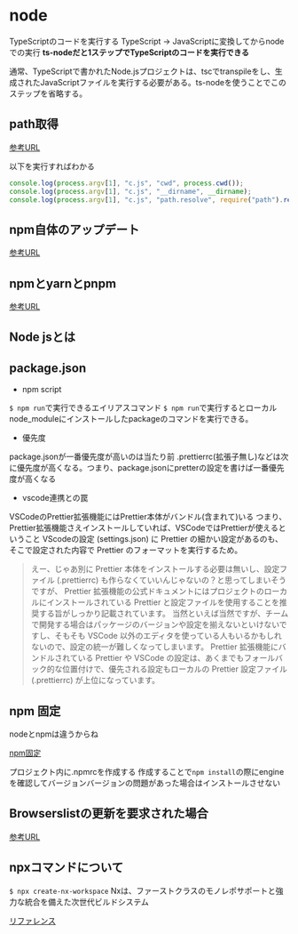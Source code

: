 # node

TypeScriptのコードを実行する
TypeScript → JavaScriptに変換してからnodeでの実行
**ts-nodeだと1ステップでTypeScriptのコードを実行できる**

通常、TypeScriptで書かれたNode.jsプロジェクトは、tscでtranspileをし、生成されたJavaScriptファイルを実行する必要がある。ts-nodeを使うことでこのステップを省略する。

## path取得

[参考URL](https://zenn.dev/ignorant_kenji/articles/25280934f2c50b0c13ff)

以下を実行すればわかる
```js
console.log(process.argv[1], "c.js", "cwd", process.cwd());
console.log(process.argv[1], "c.js", "__dirname", __dirname);
console.log(process.argv[1], "c.js", "path.resolve", require("path").resolve(""));
```


## npm自体のアップデート

[参考URL](https://qiita.com/n0bisuke/items/b2704b6ebb84f21c03c1)

## npmとyarnとpnpm

[参考URL](https://zenn.dev/hibikine/articles/27621a7f95e761#discuss)

## Node jsとは

## package.json


- npm script

`$ npm run`で実行できるエイリアスコマンド
`$ npm run`で実行するとローカルnode_moduleにインストールしたpackageのコマンドを実行できる。


- 優先度

package.jsonが一番優先度が高いのは当たり前
.prettierrc(拡張子無し)などは次に優先度が高くなる。つまり、package.jsonにpretterの設定を書けば一番優先度が高くなる

- vscode連携との罠

VSCodeのPrettier拡張機能にはPrettier本体がバンドル(含まれて)いる
つまり、Prettier拡張機能さえインストールしていれば、VSCodeではPrettierが使えるということ
VScodeの設定 (settings.json) に Prettier の細かい設定があるのも、そこで設定された内容で Prettier のフォーマットを実行するため。

>えー、じゃあ別に Prettier 本体をインストールする必要は無いし、設定ファイル (.prettierrc) も作らなくていいんじゃないの？と思ってしまいそうですが、 Prettier 拡張機能の公式ドキュメントにはプロジェクトのローカルにインストールされている Prettier と設定ファイルを使用することを推奨する旨がしっかり記載されています。
>当然といえば当然ですが、チームで開発する場合はパッケージのバージョンや設定を揃えないといけないですし、そもそも VSCode 以外のエディタを使っている人もいるかもしれないので、設定の統一が難しくなってしまいます。
>Prettier 拡張機能にバンドルされている Prettier や VSCode の設定は、あくまでもフォールバック的な位置付けで、優先される設定もローカルの Prettier 設定ファイル (.prettierrc) が上位になっています。


## npm 固定

nodeとnpmは違うからね

[npm固定](https://qiita.com/hirorock/items/3a98a43f38aec39aab4f)

プロジェクト内に.npmrcを作成する
作成することで`npm install`の際にengineを確認してバージョンバージョンの問題があった場合はインストールさせない

## Browserslistの更新を要求された場合

[参考URL](https://dev.classmethod.jp/articles/asked-to-update-the-browserslist-when-building-react-app/)

## npxコマンドについて

`$ npx create-nx-workspace`
Nxは、ファーストクラスのモノレポサポートと強力な統合を備えた次世代ビルドシステム

[リファレンス](https://www.npmjs.com/package/create-nx-workspace)